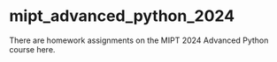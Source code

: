 # mipt_advanced_python_2024
There are homework assignments on the MIPT 2024 Advanced Python course here.
